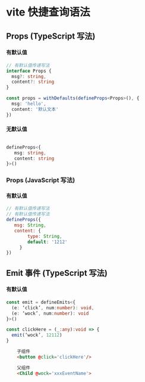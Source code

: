 # vite 快捷查询语法
## Props (TypeScript 写法)
#### 有默认值
```ts
// 有默认值传递写法 
interface Props {
  msg?: string,
  content?: string
}

const props = withDefaults(defineProps<Props>(), {
  msg: 'hello',
  content: '默认文本'
})

```
#### 无默认值
```ts

defineProps<{
   msg: string,
   content: string
}>()

```

### Props (JavaScript 写法)
#### 有默认值
```js
// 有默认值传递写法 
// 有默认值传递写法 
defineProps({
   msg: String,
   content: {
		type: String,
		default: '1212'
	 }
})

```


## Emit 事件 (TypeScript 写法)
#### 有默认值
```ts
const emit = defineEmits<{
  (e: ‘click’, num:number): void,
  (e: ‘wock’, num:number): void
}>()

const clickHere = (_:any):void => {
  emit(‘wock’, 12112)
}

```
```html	
	子组件
	<button @click='clickHere'/>

	父组件
	<Child @wock='xxxEventName'>
```
